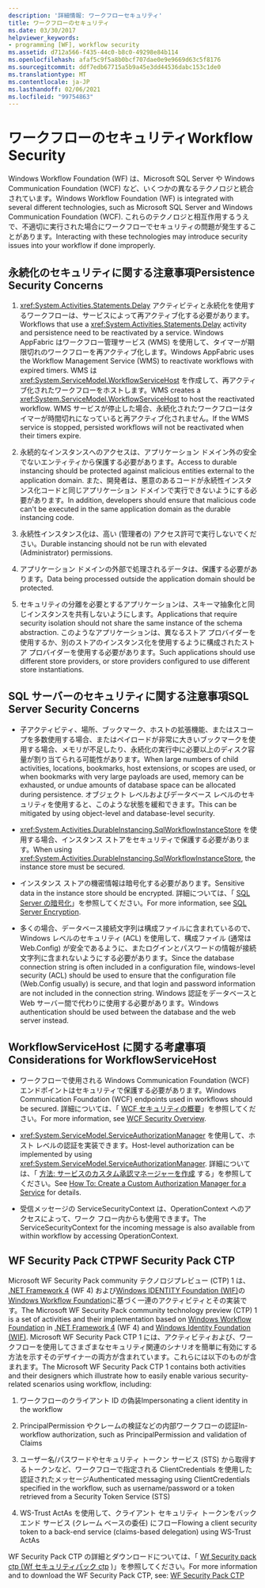 ```yaml
---
description: '詳細情報: ワークフローセキュリティ'
title: ワークフローのセキュリティ
ms.date: 03/30/2017
helpviewer_keywords:
- programming [WF], workflow security
ms.assetid: d712a566-f435-44c0-b8c0-49298e84b114
ms.openlocfilehash: afaf5c9f5a8b0bcf707dae0e9e9669d63c5f8176
ms.sourcegitcommit: ddf7edb67715a5b9a45e3dd44536dabc153c1de0
ms.translationtype: MT
ms.contentlocale: ja-JP
ms.lasthandoff: 02/06/2021
ms.locfileid: "99754863"
---
```

# <a name="workflow-security"></a><span data-ttu-id="fd0cd-103">ワークフローのセキュリティ</span><span class="sxs-lookup"><span data-stu-id="fd0cd-103">Workflow Security</span></span>

<span data-ttu-id="fd0cd-104">Windows Workflow Foundation (WF) は、Microsoft SQL Server や Windows Communication Foundation (WCF) など、いくつかの異なるテクノロジと統合されています。</span><span class="sxs-lookup"><span data-stu-id="fd0cd-104">Windows Workflow Foundation (WF) is integrated with several different technologies, such as Microsoft SQL Server and Windows Communication Foundation (WCF).</span></span> <span data-ttu-id="fd0cd-105">これらのテクノロジと相互作用するうえで、不適切に実行された場合にワークフローでセキュリティの問題が発生することがあります。</span><span class="sxs-lookup"><span data-stu-id="fd0cd-105">Interacting with these technologies may introduce security issues into your workflow if done improperly.</span></span>

## <a name="persistence-security-concerns"></a><span data-ttu-id="fd0cd-106">永続化のセキュリティに関する注意事項</span><span class="sxs-lookup"><span data-stu-id="fd0cd-106">Persistence Security Concerns</span></span>

1. <span data-ttu-id="fd0cd-107"><xref:System.Activities.Statements.Delay> アクティビティと永続化を使用するワークフローは、サービスによって再アクティブ化する必要があります。</span><span class="sxs-lookup"><span data-stu-id="fd0cd-107">Workflows that use a <xref:System.Activities.Statements.Delay> activity and persistence need to be reactivated by a service.</span></span> <span data-ttu-id="fd0cd-108">Windows AppFabric はワークフロー管理サービス (WMS) を使用して、タイマーが期限切れのワークフローを再アクティブ化します。</span><span class="sxs-lookup"><span data-stu-id="fd0cd-108">Windows AppFabric uses the Workflow Management Service (WMS) to reactivate workflows with expired timers.</span></span> <span data-ttu-id="fd0cd-109">WMS は <xref:System.ServiceModel.WorkflowServiceHost> を作成して、再アクティブ化されたワークフローをホストします。</span><span class="sxs-lookup"><span data-stu-id="fd0cd-109">WMS creates a <xref:System.ServiceModel.WorkflowServiceHost> to host the reactivated workflow.</span></span> <span data-ttu-id="fd0cd-110">WMS サービスが停止した場合、永続化されたワークフローはタイマーが時間切れになっていると再アクティブ化されません。</span><span class="sxs-lookup"><span data-stu-id="fd0cd-110">If the WMS service is stopped, persisted workflows will not be reactivated when their timers expire.</span></span>

2. <span data-ttu-id="fd0cd-111">永続的なインスタンスへのアクセスは、アプリケーション ドメイン外の安全でないエンティティから保護する必要があります。</span><span class="sxs-lookup"><span data-stu-id="fd0cd-111">Access to durable instancing should be protected against malicious entities external to the application domain.</span></span> <span data-ttu-id="fd0cd-112">また、開発者は、悪意のあるコードが永続性インスタンス化コードと同じアプリケーション ドメインで実行できないようにする必要があります。</span><span class="sxs-lookup"><span data-stu-id="fd0cd-112">In addition, developers should ensure that malicious code can't be executed in the same application domain as the durable instancing code.</span></span>

3. <span data-ttu-id="fd0cd-113">永続性インスタンス化は、高い (管理者の) アクセス許可で実行しないでください。</span><span class="sxs-lookup"><span data-stu-id="fd0cd-113">Durable instancing should not be run with elevated (Administrator) permissions.</span></span>

4. <span data-ttu-id="fd0cd-114">アプリケーション ドメインの外部で処理されるデータは、保護する必要があります。</span><span class="sxs-lookup"><span data-stu-id="fd0cd-114">Data being processed outside the application domain should be protected.</span></span>

5. <span data-ttu-id="fd0cd-115">セキュリティの分離を必要とするアプリケーションは、スキーマ抽象化と同じインスタンスを共有しないようにします。</span><span class="sxs-lookup"><span data-stu-id="fd0cd-115">Applications that require security isolation should not share the same instance of the schema abstraction.</span></span> <span data-ttu-id="fd0cd-116">このようなアプリケーションは、異なるストア プロバイダーを使用するか、別のストアのインスタンス化を使用するように構成されたストア プロバイダーを使用する必要があります。</span><span class="sxs-lookup"><span data-stu-id="fd0cd-116">Such applications should use different store providers, or store providers configured to use different store instantiations.</span></span>

## <a name="sql-server-security-concerns"></a><span data-ttu-id="fd0cd-117">SQL サーバーのセキュリティに関する注意事項</span><span class="sxs-lookup"><span data-stu-id="fd0cd-117">SQL Server Security Concerns</span></span>

- <span data-ttu-id="fd0cd-118">子アクティビティ、場所、ブックマーク、ホストの拡張機能、またはスコープを多数使用する場合、またはペイロードが非常に大きいブックマークを使用する場合、メモリが不足したり、永続化の実行中に必要以上のディスク容量が割り当てられる可能性があります。</span><span class="sxs-lookup"><span data-stu-id="fd0cd-118">When large numbers of child activities, locations, bookmarks, host extensions, or scopes are used, or when bookmarks with very large payloads are used, memory can be exhausted, or undue amounts of database space can be allocated during persistence.</span></span> <span data-ttu-id="fd0cd-119">オブジェクト レベルおよびデータベース レベルのセキュリティを使用すると、このような状態を緩和できます。</span><span class="sxs-lookup"><span data-stu-id="fd0cd-119">This can be mitigated by using object-level and database-level security.</span></span>

- <span data-ttu-id="fd0cd-120"><xref:System.Activities.DurableInstancing.SqlWorkflowInstanceStore> を使用する場合、インスタンス ストアをセキュリティで保護する必要があります。</span><span class="sxs-lookup"><span data-stu-id="fd0cd-120">When using <xref:System.Activities.DurableInstancing.SqlWorkflowInstanceStore>, the instance store must be secured.</span></span>

- <span data-ttu-id="fd0cd-121">インスタンス ストアの機密情報は暗号化する必要があります。</span><span class="sxs-lookup"><span data-stu-id="fd0cd-121">Sensitive data in the instance store should be encrypted.</span></span> <span data-ttu-id="fd0cd-122">詳細については、「 [SQL Server の暗号化](/sql/relational-databases/security/encryption/sql-server-encryption)」を参照してください。</span><span class="sxs-lookup"><span data-stu-id="fd0cd-122">For more information, see [SQL Server Encryption](/sql/relational-databases/security/encryption/sql-server-encryption).</span></span>

- <span data-ttu-id="fd0cd-123">多くの場合、データベース接続文字列は構成ファイルに含まれているので、Windows レベルのセキュリティ (ACL) を使用して、構成ファイル (通常は Web.Config) が安全であるように、またログインとパスワードの情報が接続文字列に含まれないようにする必要があります。</span><span class="sxs-lookup"><span data-stu-id="fd0cd-123">Since the database connection string is often included in a configuration file, windows-level security (ACL) should be used to ensure that the configuration file (Web.Config usually) is secure, and that login and password information are not included in the connection string.</span></span> <span data-ttu-id="fd0cd-124">Windows 認証をデータベースと Web サーバー間で代わりに使用する必要があります。</span><span class="sxs-lookup"><span data-stu-id="fd0cd-124">Windows authentication should be used between the database and the web server instead.</span></span>

## <a name="considerations-for-workflowservicehost"></a><span data-ttu-id="fd0cd-125">WorkflowServiceHost に関する考慮事項</span><span class="sxs-lookup"><span data-stu-id="fd0cd-125">Considerations for WorkflowServiceHost</span></span>

- <span data-ttu-id="fd0cd-126">ワークフローで使用される Windows Communication Foundation (WCF) エンドポイントはセキュリティで保護する必要があります。</span><span class="sxs-lookup"><span data-stu-id="fd0cd-126">Windows Communication Foundation (WCF) endpoints used in workflows should be secured.</span></span> <span data-ttu-id="fd0cd-127">詳細については、「 [WCF セキュリティの概要](../wcf/feature-details/security-overview.md)」を参照してください。</span><span class="sxs-lookup"><span data-stu-id="fd0cd-127">For more information, see [WCF Security Overview](../wcf/feature-details/security-overview.md).</span></span>

- <span data-ttu-id="fd0cd-128"><xref:System.ServiceModel.ServiceAuthorizationManager> を使用して、ホスト レベルの認証を実装できます。</span><span class="sxs-lookup"><span data-stu-id="fd0cd-128">Host-level authorization can be implemented by using <xref:System.ServiceModel.ServiceAuthorizationManager>.</span></span> <span data-ttu-id="fd0cd-129">詳細については、「 [方法: サービスのカスタム承認マネージャーを作成](../wcf/extending/how-to-create-a-custom-authorization-manager-for-a-service.md) する」を参照してください。</span><span class="sxs-lookup"><span data-stu-id="fd0cd-129">See [How To: Create a Custom Authorization Manager for a Service](../wcf/extending/how-to-create-a-custom-authorization-manager-for-a-service.md) for details.</span></span>

- <span data-ttu-id="fd0cd-130">受信メッセージの ServiceSecurityContext は、OperationContext へのアクセスによって、ワーク フロー内からも使用できます。</span><span class="sxs-lookup"><span data-stu-id="fd0cd-130">The ServiceSecurityContext for the incoming message is also available from within workflow by accessing OperationContext.</span></span>

## <a name="wf-security-pack-ctp"></a><span data-ttu-id="fd0cd-131">WF Security Pack CTP</span><span class="sxs-lookup"><span data-stu-id="fd0cd-131">WF Security Pack CTP</span></span>

 <span data-ttu-id="fd0cd-132">Microsoft WF Security Pack community テクノロジプレビュー (CTP) 1 は、 [.NET Framework 4](/previous-versions/dotnet/netframework-4.0/w0x726c2(v=vs.100)) (WF 4) および[Windows IDENTITY Foundation (WIF)](/previous-versions/dotnet/framework/security/index)の[Windows Workflow Foundation](index.md)に基づく一連のアクティビティとその実装です。</span><span class="sxs-lookup"><span data-stu-id="fd0cd-132">The Microsoft WF Security Pack community technology preview (CTP) 1 is a set of activities and their implementation based on [Windows Workflow Foundation](index.md) in [.NET Framework 4](/previous-versions/dotnet/netframework-4.0/w0x726c2(v=vs.100)) (WF 4) and [Windows Identity Foundation (WIF)](/previous-versions/dotnet/framework/security/index).</span></span> <span data-ttu-id="fd0cd-133">Microsoft WF Security Pack CTP 1 には、アクティビティおよび、ワークフローを使用してさまざまなセキュリティ関連のシナリオを簡単に有効にする方法を示すそのデザイナーの両方が含まれています。これらには以下のものが含まれます。</span><span class="sxs-lookup"><span data-stu-id="fd0cd-133">The Microsoft WF Security Pack CTP 1 contains both activities and their designers which illustrate how to easily enable various security-related scenarios using workflow, including:</span></span>

1. <span data-ttu-id="fd0cd-134">ワークフローのクライアント ID の偽装</span><span class="sxs-lookup"><span data-stu-id="fd0cd-134">Impersonating a client identity in the workflow</span></span>

2. <span data-ttu-id="fd0cd-135">PrincipalPermission やクレームの検証などの内部ワークフローの認証</span><span class="sxs-lookup"><span data-stu-id="fd0cd-135">In-workflow authorization, such as PrincipalPermission and validation of Claims</span></span>

3. <span data-ttu-id="fd0cd-136">ユーザー名/パスワードやセキュリティ トークン サービス (STS) から取得するトークンなど、ワークフローで指定される ClientCredentials を使用した認証されたメッセージ</span><span class="sxs-lookup"><span data-stu-id="fd0cd-136">Authenticated messaging using ClientCredentials specified in the workflow, such as username/password or a token retrieved from a Security Token Service (STS)</span></span>

4. <span data-ttu-id="fd0cd-137">WS-Trust ActAs を使用して、クライアント セキュリティ トークンをバックエンド サービス (クレーム ベースの委任) にフロー</span><span class="sxs-lookup"><span data-stu-id="fd0cd-137">Flowing a client security token to a back-end service (claims-based delegation) using WS-Trust ActAs</span></span>

<span data-ttu-id="fd0cd-138">WF Security Pack CTP の詳細とダウンロードについては、「 [Wf Security pack ctp (Wf セキュリティパック ctp](https://archive.codeplex.com/?p=wf) )」を参照してください。</span><span class="sxs-lookup"><span data-stu-id="fd0cd-138">For more information and to download the WF Security Pack CTP, see: [WF Security Pack CTP](https://archive.codeplex.com/?p=wf)</span></span>
